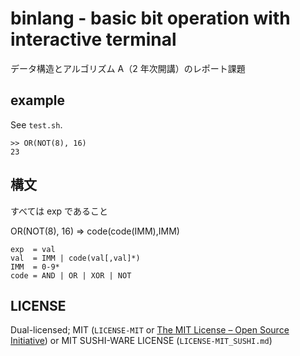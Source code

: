 # binlang - basic bit operation with interactive terminal

データ構造とアルゴリズム A（2 年次開講）のレポート課題

## example

See `test.sh`.

```
>> OR(NOT(8), 16)
23
```

## 構文

すべては exp であること

OR(NOT(8), 16) => code(code(IMM),IMM)

```
exp  = val
val  = IMM | code(val[,val]*)
IMM  = 0-9*
code = AND | OR | XOR | NOT
```

## LICENSE

Dual-licensed; MIT (`LICENSE-MIT` or [The MIT License – Open Source Initiative](https://opensource.org/license/mit/)) or MIT SUSHI-WARE LICENSE (`LICENSE-MIT_SUSHI.md`)
